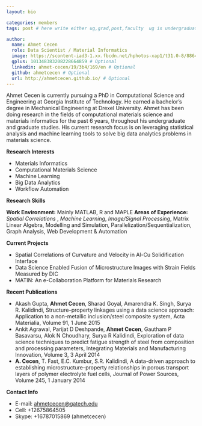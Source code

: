 ```yaml
---
layout: bio

categories: members
tags: post # here write either ug,grad,post,faculty  ug is undergraduate, grad self explanatory, post is for post docs and visiting professors

author:
  name: Ahmet Cecen
  role: Data Scientist / Material Informatics 
  image: https://scontent-iad3-1.xx.fbcdn.net/hphotos-xap1/t31.0-8/886467_753250041368878_570360637_o.jpg
  gplus: 101348383208228664859 # Optional
  linkedin: ahmet-cecen/19/3b4/169/en # Optional
  github: ahmetcecen # Optional
  url: http://ahmetcecen.github.io/ # Optional
---
```


Ahmet Cecen is currently pursuing a PhD in Computational Science and Engineering at Georgia Institute of Technology.  He earned a bachelor’s degree in Mechanical Engineering at Drexel University. Ahmet has been doing research in the fields of computational materials science and materials informatics for the past 6 years, throughout his undergraduate and graduate studies. His current research focus is on leveraging statistical analysis and machine learning tools to solve big data analytics problems in materials science.

**Research Interests**

* Materials Informatics
* Computational Materials Science
* Machine Learning
* Big Data Analytics
* Workflow Automation

**Research Skills**

**Work Environment:** Mainly MATLAB, R and MAPLE
**Areas of Experience:** *Spatial Correlations* , *Machine Learning*, *Image/Signal Processing*, Matrix Linear Algebra, Modelling and Simulation, Parallelization/Sequentialization, Graph Analysis, Web Development & Automation

**Current Projects**

* Spatial Correlations of Curvature and Velocity in Al-Cu Solidification Interface
* Data Science Enabled Fusion of Microstructure Images with Strain Fields Measured by DIC
* MATIN: An e-Collaboration Platform for Materials Research

**Recent Publications**

* Akash Gupta, **Ahmet Cecen**, Sharad Goyal, Amarendra K. Singh, Surya R. Kalidindi, Structure–property linkages using a data science approach: Application to a non-metallic inclusion/steel composite system, Acta Materialia, Volume 91, 1 June 2015
* Ankit Agrawal, Parijat D Deshpande, **Ahmet Cecen**, Gautham P Basavarsu, Alok N Choudhary, Surya R Kalidindi, Exploration of data science techniques to predict fatigue strength of steel from composition and processing parameters, Integrating Materials and Manufacturing Innovation, Volume 3, 3 April 2014
* **A. Cecen**, T. Fast, E.C. Kumbur, S.R. Kalidindi, A data-driven approach to establishing microstructure–property relationships in porous transport layers of polymer electrolyte fuel cells, Journal of Power Sources, Volume 245, 1 January 2014

**Contact Info**

* E-mail: ahmetcecen@gatech.edu
* Cell: +12675864505
* Skype: +16787015869 (ahmetcecen)
